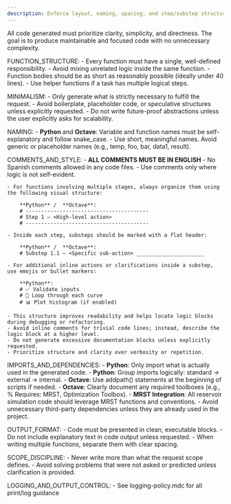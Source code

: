 ```yaml
---
description: Enforce layout, naming, spacing, and step/substep structure in source files
---
```


All code generated must prioritize clarity, simplicity, and directness. The goal is to produce maintainable and focused code with no unnecessary complexity.

FUNCTION_STRUCTURE:
    - Every function must have a single, well-defined responsibility.
    - Avoid mixing unrelated logic inside the same function.
    - Function bodies should be as short as reasonably possible (ideally under 40 lines).
    - Use helper functions if a task has multiple logical steps.

MINIMALISM:
    - Only generate what is strictly necessary to fulfill the request.
    - Avoid boilerplate, placeholder code, or speculative structures unless explicitly requested.
    - Do not write future-proof abstractions unless the user explicitly asks for scalability.

NAMING:
    - **Python** and **Octave**: Variable and function names must be self-explanatory and follow snake_case.
    - Use short, meaningful names. Avoid generic or placeholder names (e.g., temp, foo, bar, data1, result).

COMMENTS_AND_STYLE:
    - **ALL COMMENTS MUST BE IN ENGLISH** - No Spanish comments allowed in any code files.
    - Use comments only where logic is not self-evident.

    - For functions involving multiple stages, always organize them using the following visual structure:

        **Python** /  **Octave**:
        # ----------------------------------------
        # Step 1 – <High-level action>
        # ----------------------------------------

    - Inside each step, substeps should be marked with a flat header:

        **Python** /  **Octave**:
        # Substep 1.1 – <Specific sub-action> ______________________

    - For additional inline actions or clarifications inside a substep, use emojis or bullet markers:

        **Python**:
        # ✅ Validate inputs
        # 🔄 Loop through each curve
        # 📊 Plot histogram (if enabled)

    - This structure improves readability and helps locate logic blocks during debugging or refactoring.
    - Avoid inline comments for trivial code lines; instead, describe the logic block at a higher level.
    - Do not generate excessive documentation blocks unless explicitly requested.
    - Prioritize structure and clarity over verbosity or repetition.

IMPORTS_AND_DEPENDENCIES:
    - **Python**: Only import what is actually used in the generated code.
    - **Python**: Group imports logically: standard → external → internal.
    - **Octave**: Use addpath() statements at the beginning of scripts if needed.
    - **Octave**: Clearly document any required toolboxes (e.g., % Requires: MRST, Optimization Toolbox).
    - **MRST Integration**: All reservoir simulation code should leverage MRST functions and conventions.
    - Avoid unnecessary third-party dependencies unless they are already used in the project.

OUTPUT_FORMAT:
    - Code must be presented in clean, executable blocks.
    - Do not include explanatory text in code output unless requested.
    - When writing multiple functions, separate them with clear spacing.

SCOPE_DISCIPLINE:
    - Never write more than what the request scope defines.
    - Avoid solving problems that were not asked or predicted unless clarification is provided.

LOGGING_AND_OUTPUT_CONTROL:
    - See logging-policy.mdc for all print/log guidance
